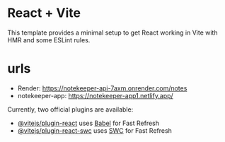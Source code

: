 # React + Vite

This template provides a minimal setup to get React working in Vite with HMR and some ESLint rules.

# urls
- Render: https://notekeeper-api-7axm.onrender.com/notes
- notekeeper-app: https://notekeeper-app1.netlify.app/ 

Currently, two official plugins are available:

- [@vitejs/plugin-react](https://github.com/vitejs/vite-plugin-react/blob/main/packages/plugin-react/README.md) uses [Babel](https://babeljs.io/) for Fast Refresh
- [@vitejs/plugin-react-swc](https://github.com/vitejs/vite-plugin-react-swc) uses [SWC](https://swc.rs/) for Fast Refresh
